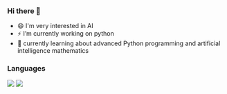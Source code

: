 ### Hi there 👋


- 😄 I'm very interested in AI
- ⚡ I’m currently working on python
- 💬 currently learning about advanced Python programming and artificial intelligence mathematics




### Languages

<a href="#3776AB" target="_blank"><img src="https://img.shields.io/badge/python-green?style=flat-square&logo=#3776AB&logoColor=white"/></a>
<a href="#A8B9CC" target="_blank"><img src="https://img.shields.io/badge/C-yellow?style=flat-square&logo=#3776AB&logoColor=white"/></a>

